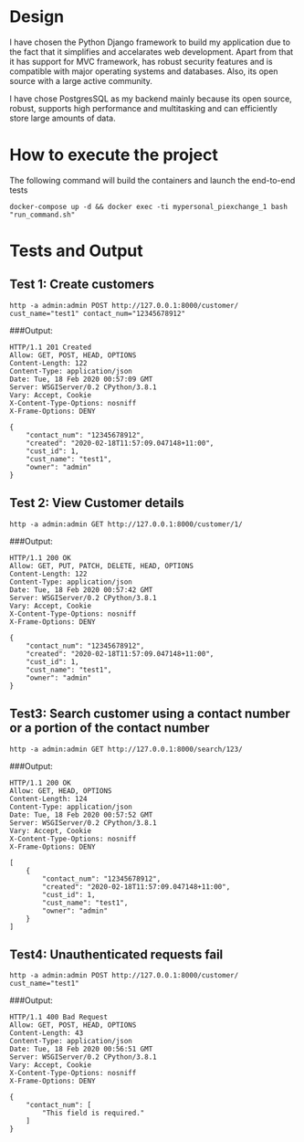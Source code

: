 # Design

I have chosen the Python Django framework to build my application due to the fact that it simplifies and accelarates web development. Apart from that it has support for MVC framework, has robust security features and is compatible with major operating systems and databases. Also, its open source with a large active community.

I have chose PostgresSQL as my backend mainly because its open source, robust, supports high performance and multitasking and can efficiently store large amounts of data.

# How to execute the project

The following command will build the containers and launch the end-to-end tests
```
docker-compose up -d && docker exec -ti mypersonal_piexchange_1 bash "run_command.sh"
```

# Tests and Output

## Test 1: Create customers

```
http -a admin:admin POST http://127.0.0.1:8000/customer/ cust_name="test1" contact_num="12345678912"
```
###Output:
```
HTTP/1.1 201 Created
Allow: GET, POST, HEAD, OPTIONS
Content-Length: 122
Content-Type: application/json
Date: Tue, 18 Feb 2020 00:57:09 GMT
Server: WSGIServer/0.2 CPython/3.8.1
Vary: Accept, Cookie
X-Content-Type-Options: nosniff
X-Frame-Options: DENY

{
    "contact_num": "12345678912",
    "created": "2020-02-18T11:57:09.047148+11:00",
    "cust_id": 1,
    "cust_name": "test1",
    "owner": "admin"
}
```

## Test 2: View Customer details

```
http -a admin:admin GET http://127.0.0.1:8000/customer/1/ 
```
###Output:
```
HTTP/1.1 200 OK
Allow: GET, PUT, PATCH, DELETE, HEAD, OPTIONS
Content-Length: 122
Content-Type: application/json
Date: Tue, 18 Feb 2020 00:57:42 GMT
Server: WSGIServer/0.2 CPython/3.8.1
Vary: Accept, Cookie
X-Content-Type-Options: nosniff
X-Frame-Options: DENY

{
    "contact_num": "12345678912",
    "created": "2020-02-18T11:57:09.047148+11:00",
    "cust_id": 1,
    "cust_name": "test1",
    "owner": "admin"
}
```

## Test3: Search customer using a contact number or a portion of the contact number

```
http -a admin:admin GET http://127.0.0.1:8000/search/123/ 
```
###Output:
```
HTTP/1.1 200 OK
Allow: GET, HEAD, OPTIONS
Content-Length: 124
Content-Type: application/json
Date: Tue, 18 Feb 2020 00:57:52 GMT
Server: WSGIServer/0.2 CPython/3.8.1
Vary: Accept, Cookie
X-Content-Type-Options: nosniff
X-Frame-Options: DENY

[
    {
        "contact_num": "12345678912",
        "created": "2020-02-18T11:57:09.047148+11:00",
        "cust_id": 1,
        "cust_name": "test1",
        "owner": "admin"
    }
]
```

## Test4: Unauthenticated requests fail
```
http -a admin:admin POST http://127.0.0.1:8000/customer/ cust_name="test1"
```
###Output:
```
HTTP/1.1 400 Bad Request
Allow: GET, POST, HEAD, OPTIONS
Content-Length: 43
Content-Type: application/json
Date: Tue, 18 Feb 2020 00:56:51 GMT
Server: WSGIServer/0.2 CPython/3.8.1
Vary: Accept, Cookie
X-Content-Type-Options: nosniff
X-Frame-Options: DENY

{
    "contact_num": [
        "This field is required."
    ]
}
```